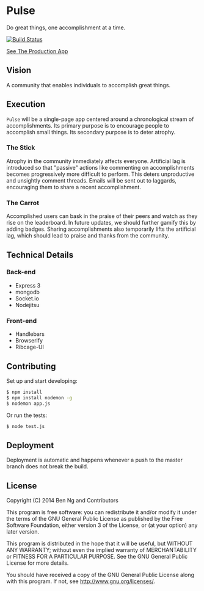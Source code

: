 Pulse
=====

Do great things, one accomplishment at a time.

[![Build Status](https://travis-ci.org/Illinois-Founders/pulse.png)](https://travis-ci.org/Illinois-Founders/pulse)

[See The Production App](https://pulse-il.jit.su)

## Vision

A community that enables individuals to accomplish great things.

## Execution

`Pulse` will be a single-page app centered around a chronological stream of accomplishments. Its primary purpose is to encourage people to accomplish small things. Its secondary purpose is to deter atrophy.

### The Stick

Atrophy in the community immediately affects everyone. Artificial lag is introduced so that "passive" actions like commenting on accomplishments becomes progressively more difficult to perform. This deters unproductive and unsightly comment threads. Emails will be sent out to laggards, encouraging them to share a recent accomplishment.

### The Carrot

Accomplished users can bask in the praise of their peers and watch as they rise on the leaderboard. In future updates, we should further gamify this by adding badges. Sharing accomplishments also temporarily lifts the artificial lag, which should lead to praise and thanks from the community.

## Technical Details

### Back-end

 * Express 3
 * mongodb
 * Socket.io
 * Nodejitsu

### Front-end

 * Handlebars
 * Browserify
 * Ribcage-UI

## Contributing

Set up and start developing:

```sh
$ npm install
$ npm install nodemon -g
$ nodemon app.js
```

Or run the tests:

```sh
$ node test.js
```

## Deployment

Deployment is automatic and happens whenever a push to the master branch does not break the build.

## License

Copyright (C) 2014 Ben Ng and Contributors

This program is free software: you can redistribute it and/or modify
it under the terms of the GNU General Public License as published by
the Free Software Foundation, either version 3 of the License, or
(at your option) any later version.

This program is distributed in the hope that it will be useful,
but WITHOUT ANY WARRANTY; without even the implied warranty of
MERCHANTABILITY or FITNESS FOR A PARTICULAR PURPOSE.  See the
GNU General Public License for more details.

You should have received a copy of the GNU General Public License
along with this program.  If not, see <http://www.gnu.org/licenses/>.
